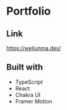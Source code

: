 # Portfolio

## Link
https://weilunma.dev/


## Built with
- TypeScript
- React
- Chakra UI
- Framer Motion
 
